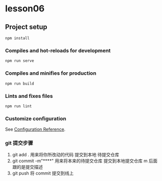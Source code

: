 # lesson06

## Project setup

```
npm install
```

### Compiles and hot-reloads for development

```
npm run serve
```

### Compiles and minifies for production

```
npm run build
```

### Lints and fixes files

```
npm run lint
```

### Customize configuration

See [Configuration Reference](https://cli.vuejs.org/config/).

### git 提交步骤

1. git add . 用来将你所改动的代码 提交到本地 待提交仓库
2. git commit -m"\*\*\*\*" 用来将本来的待提交仓库 提交到本地提交仓库 m 后面跟的是提交描述
3. git push 将 commit 提交到线上
